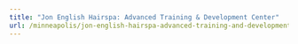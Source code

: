 ```yaml
---
title: "Jon English Hairspa: Advanced Training & Development Center"
url: /minneapolis/jon-english-hairspa-advanced-training-and-development-center/
---
```


